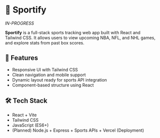 # 🏀 Sportify 
*IN-PROGRESS*

**Sportify** is a full-stack sports tracking web app built with React and Tailwind CSS. It allows users to view upcoming NBA, NFL, and NHL games, and explore stats from past box scores.

## 🚀 Features

- Responsive UI with Tailwind CSS
- Clean navigation and mobile support
- Dynamic layout ready for sports API integration
- Component-based structure using React

## 🛠️ Tech Stack

- React + Vite
- Tailwind CSS
- JavaScript (ES6+)
- (Planned) Node.js + Express + Sports APIs + Vercel (Deployment)
